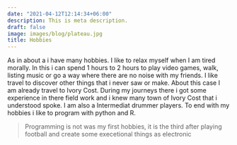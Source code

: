 ```yaml
---
date: "2021-04-12T12:14:34+06:00"
description: This is meta description.
draft: false
image: images/blog/plateau.jpg
title: Hobbies
---
```


As in about a i have many hobbies. I like to relax myself when I am tired morally. In this i can spend 1 hours to 2 hours to play video games, walk, listing music or go a way where there are no noise with my friends.
I like travel to discover other things that i never saw or make. About this case I am already travel to Ivory Cost. During my journeys there i got some experience in there field work and i knew many town of Ivory Cost that i understood spoke.
I am also a Intermediat drummer players.
To end with my hobbies i like to program with python and R.

>Programming is not was my first hobbies, it is the third after playing football and create some execetional things as electronic



